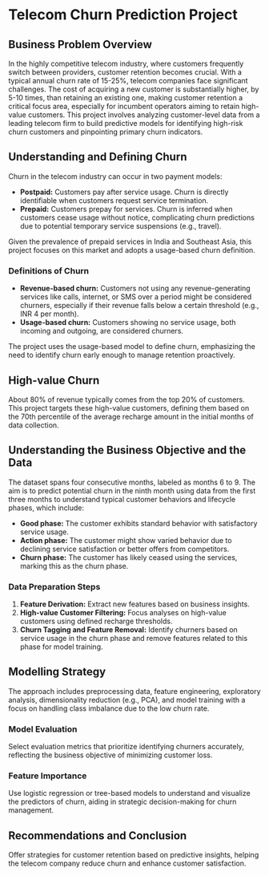 # Telecom Churn Prediction Project

## Business Problem Overview

In the highly competitive telecom industry, where customers frequently switch between providers, customer retention becomes crucial. With a typical annual churn rate of 15-25%, telecom companies face significant challenges. The cost of acquiring a new customer is substantially higher, by 5-10 times, than retaining an existing one, making customer retention a critical focus area, especially for incumbent operators aiming to retain high-value customers. This project involves analyzing customer-level data from a leading telecom firm to build predictive models for identifying high-risk churn customers and pinpointing primary churn indicators.

## Understanding and Defining Churn

Churn in the telecom industry can occur in two payment models:

- **Postpaid:** Customers pay after service usage. Churn is directly identifiable when customers request service termination.
- **Prepaid:** Customers prepay for services. Churn is inferred when customers cease usage without notice, complicating churn predictions due to potential temporary service suspensions (e.g., travel).

Given the prevalence of prepaid services in India and Southeast Asia, this project focuses on this market and adopts a usage-based churn definition.

### Definitions of Churn

- **Revenue-based churn:** Customers not using any revenue-generating services like calls, internet, or SMS over a period might be considered churners, especially if their revenue falls below a certain threshold (e.g., INR 4 per month).
- **Usage-based churn:** Customers showing no service usage, both incoming and outgoing, are considered churners.

The project uses the usage-based model to define churn, emphasizing the need to identify churn early enough to manage retention proactively.

## High-value Churn

About 80% of revenue typically comes from the top 20% of customers. This project targets these high-value customers, defining them based on the 70th percentile of the average recharge amount in the initial months of data collection.

## Understanding the Business Objective and the Data

The dataset spans four consecutive months, labeled as months 6 to 9. The aim is to predict potential churn in the ninth month using data from the first three months to understand typical customer behaviors and lifecycle phases, which include:

- **Good phase:** The customer exhibits standard behavior with satisfactory service usage.
- **Action phase:** The customer might show varied behavior due to declining service satisfaction or better offers from competitors.
- **Churn phase:** The customer has likely ceased using the services, marking this as the churn phase.

### Data Preparation Steps

1. **Feature Derivation:** Extract new features based on business insights.
2. **High-value Customer Filtering:** Focus analyses on high-value customers using defined recharge thresholds.
3. **Churn Tagging and Feature Removal:** Identify churners based on service usage in the churn phase and remove features related to this phase for model training.

## Modelling Strategy

The approach includes preprocessing data, feature engineering, exploratory analysis, dimensionality reduction (e.g., PCA), and model training with a focus on handling class imbalance due to the low churn rate.

### Model Evaluation

Select evaluation metrics that prioritize identifying churners accurately, reflecting the business objective of minimizing customer loss.

### Feature Importance

Use logistic regression or tree-based models to understand and visualize the predictors of churn, aiding in strategic decision-making for churn management.

## Recommendations and Conclusion

Offer strategies for customer retention based on predictive insights, helping the telecom company reduce churn and enhance customer satisfaction.